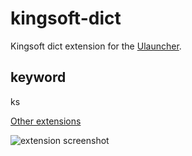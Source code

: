 # kingsoft-dict

Kingsoft dict extension for the [Ulauncher](https://ulauncher.io/).

## keyword

ks

[Other extensions](https://ext.ulauncher.io/)

![extension screenshot](https://github.com/chenjsa/kingsoft-dict/blob/master/images/Screenshot.png)
